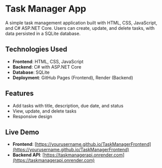 # Task Manager App

A simple task management application built with HTML, CSS, JavaScript, and C# ASP.NET Core. Users can create, update, and delete tasks, with data persisted in a SQLite database.

## Technologies Used
- **Frontend**: HTML, CSS, JavaScript
- **Backend**: C# with ASP.NET Core
- **Database**: SQLite
- **Deployment**: GitHub Pages (Frontend), Render (Backend)

## Features
- Add tasks with title, description, due date, and status
- View, update, and delete tasks
- Responsive design

## Live Demo
- **Frontend**: [https://yourusername.github.io/TaskManagerFrontend](https://yourusername.github.io/TaskManagerFrontend)
- **Backend API**: [https://taskmanagerapi.onrender.com](https://taskmanagerapi.onrender.com)
